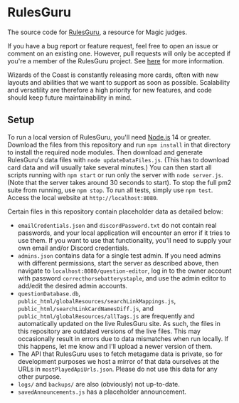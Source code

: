 # RulesGuru
The source code for [RulesGuru](http://rulesguru.net/), a resource for Magic judges.

If you have a bug report or feature request, feel free to open an issue or comment on an existing one. However, pull requests will only be accepted if you're a member of the RulesGuru project. See [here](https://rulesguru.net/get-involved) for more information.

Wizards of the Coast is constantly releasing more cards, often with new layouts and abilities that we want to support as soon as possible. Scalability and versatility are therefore a high priority for new features, and code should keep future maintainability in mind.

## Setup
To run a local version of RulesGuru, you'll need [Node.js](https://nodejs.org/en/) 14 or greater. Download the files from this repository and run `npm install` in that directory to install the required node modules. Then download and generate RulesGuru's data files with `node updateDataFiles.js`. (This has to download card data and will usually take several minutes.) You can then start all scripts running with `npm start` or run only the server with `node server.js`. (Note that the server takes around 30 seconds to start). To stop the full pm2 suite from running, use `npm stop`. To run all tests, simply use `npm test`. Access the local website at `http://localhost:8080`.

Certain files in this repository contain placeholder data as detailed below:

* `emailCredentials.json` and `discordPassword.txt` do not contain real passwords, and your local application will encounter an error if it tries to use them. If you want to use that functionality, you'll need to supply your own email and/or Discord credentials.
* `admins.json` contains data for a single test admin. If you need admins with different permissions, start the server as described above, then navigate to `localhost:8080/question-editor`, log in to the owner account with password `correcthorsebatterystaple`, and use the admin editor to add/edit the desired admin accounts.
* `questionDatabase.db`, `public_html/globalResources/searchLinkMappings.js`, `public_html/searchLinkCardNamesDiff.js`, and `public_html/globalResources/allTags.js` are frequently and automatically updated on the live RulesGuru site. As such, the files in this repository are outdated versions of the live files. This may occasionally result in errors due to data mismatches when run locally. If this happens, let me know and I'll upload a newer version of them.
* The API that RulesGuru uses to fetch metagame data is private, so for development purposes we host a mirror of that data ourselves at the URLs in `mostPlayedApiUrls.json`. Please do not use this data for any other purpose.
* `logs/` and `backups/` are also (obviously) not up-to-date.
* `savedAnnouncements.js` has a placeholder announcement.
